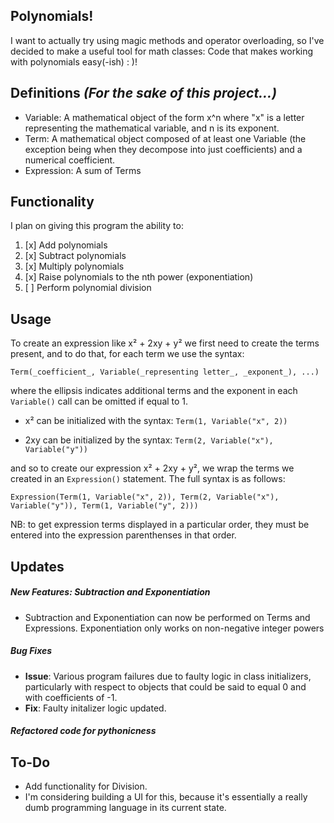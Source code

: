 Polynomials!
---
I want to actually try using magic methods and operator overloading, so I've decided to make a useful tool for math classes: Code that makes working with polynomials easy(-ish) : )!

Definitions _(For the sake of this project...)_
---
- Variable: A mathematical object of the form x^n where "x" is a letter representing the mathematical variable, and n is its exponent.
- Term: A mathematical object composed of at least one Variable (the exception being when they decompose into just coefficients) and a numerical coefficient.
- Expression: A sum of Terms

Functionality
---
I plan on giving this program the ability to:

1. [x] Add polynomials
2. [x] Subtract polynomials
3. [x] Multiply polynomials
4. [x] Raise polynomials to the nth power (exponentiation)
5. [ ] Perform polynomial division

Usage
---
To create an expression like x² + 2xy + y² we first need to create the terms present, and to do that, for each term we use the syntax:

`Term(_coefficient_, Variable(_representing letter_, _exponent_), ...)`

where the ellipsis indicates additional terms and the exponent in each `Variable()` call can be omitted if equal to 1.


- x² can be initialized with the syntax: `Term(1, Variable("x", 2))`

- 2xy can be initialized by the syntax: `Term(2, Variable("x"), Variable("y"))`


and so to create our expression x² + 2xy + y², we wrap the terms we created in an `Expression()` statement. The full syntax is as follows:

`Expression(Term(1, Variable("x", 2)), Term(2, Variable("x"), Variable("y")), Term(1, Variable("y", 2)))`


NB: to get expression terms displayed in a particular order, they must be entered into the expression parenthenses in that order.

Updates
---
##### New Features: Subtraction and Exponentiation
- Subtraction and Exponentiation can now be performed on Terms and Expressions. Exponentiation only works on non-negative integer powers
##### Bug Fixes
- __Issue__: Various program failures due to faulty logic in class initializers, particularly with respect to objects that could be said to equal 0 and with coefficients of -1.
- __Fix__: Faulty initalizer logic updated.
##### Refactored code for pythonicness

To-Do
---
- Add functionality for Division.
- I'm considering building a UI for this, because it's essentially a really dumb programming language in its current state.
